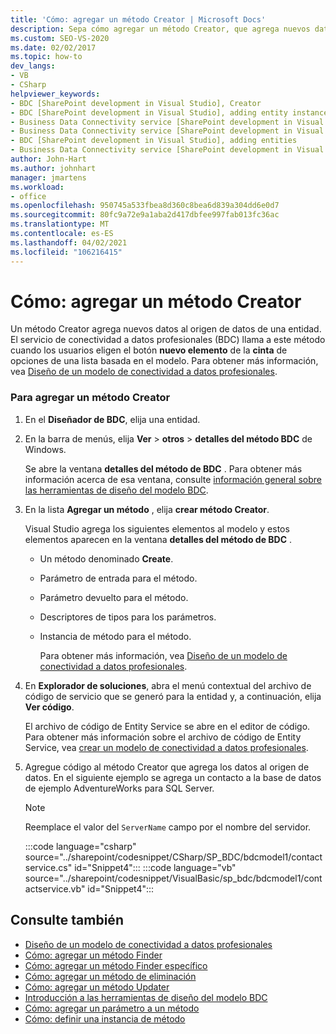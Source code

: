 ```yaml
---
title: 'Cómo: agregar un método Creator | Microsoft Docs'
description: Sepa cómo agregar un método Creator, que agrega nuevos datos al origen de datos de una entidad en el servicio de conectividad a datos profesionales (BDC) de SharePoint.
ms.custom: SEO-VS-2020
ms.date: 02/02/2017
ms.topic: how-to
dev_langs:
- VB
- CSharp
helpviewer_keywords:
- BDC [SharePoint development in Visual Studio], Creator
- BDC [SharePoint development in Visual Studio], adding entity instances
- Business Data Connectivity service [SharePoint development in Visual Studio], adding entities
- Business Data Connectivity service [SharePoint development in Visual Studio], adding entity instances
- BDC [SharePoint development in Visual Studio], adding entities
- Business Data Connectivity service [SharePoint development in Visual Studio], Creator
author: John-Hart
ms.author: johnhart
manager: jmartens
ms.workload:
- office
ms.openlocfilehash: 950745a533fbea8d360c8bea6d839a304dd6e0d7
ms.sourcegitcommit: 80fc9a72e9a1aba2d417dbfee997fab013fc36ac
ms.translationtype: MT
ms.contentlocale: es-ES
ms.lasthandoff: 04/02/2021
ms.locfileid: "106216415"
---
```

# <a name="how-to-add-a-creator-method"></a>Cómo: agregar un método Creator
  Un método Creator agrega nuevos datos al origen de datos de una entidad. El servicio de conectividad a datos profesionales (BDC) llama a este método cuando los usuarios eligen el botón **nuevo elemento** de la **cinta** de opciones de una lista basada en el modelo. Para obtener más información, vea [Diseño de un modelo de conectividad a datos profesionales](../sharepoint/designing-a-business-data-connectivity-model.md).

### <a name="to-add-a-creator-method"></a>Para agregar un método Creator

1. En el **Diseñador de BDC**, elija una entidad.

2. En la barra de menús, elija **Ver**  >  **otros**  > **detalles del método BDC** de Windows.

    Se abre la ventana **detalles del método de BDC** . Para obtener más información acerca de esa ventana, consulte [información general sobre las herramientas de diseño del modelo BDC](../sharepoint/bdc-model-design-tools-overview.md).

3. En la lista **Agregar un método** , elija **crear método Creator**.

    Visual Studio agrega los siguientes elementos al modelo y estos elementos aparecen en la ventana **detalles del método de BDC** .

   - Un método denominado **Create**.

   - Parámetro de entrada para el método.

   - Parámetro devuelto para el método.

   - Descriptores de tipos para los parámetros.

   - Instancia de método para el método.

     Para obtener más información, vea [Diseño de un modelo de conectividad a datos profesionales](../sharepoint/designing-a-business-data-connectivity-model.md).

4. En **Explorador de soluciones**, abra el menú contextual del archivo de código de servicio que se generó para la entidad y, a continuación, elija **Ver código**.

    El archivo de código de Entity Service se abre en el editor de código. Para obtener más información sobre el archivo de código de Entity Service, vea [crear un modelo de conectividad a datos profesionales](../sharepoint/creating-a-business-data-connectivity-model.md).

5. Agregue código al método Creator que agrega los datos al origen de datos. En el siguiente ejemplo se agrega un contacto a la base de datos de ejemplo AdventureWorks para SQL Server.

   > [!NOTE]
   > Reemplace el valor del `ServerName` campo por el nombre del servidor.

    :::code language="csharp" source="../sharepoint/codesnippet/CSharp/SP_BDC/bdcmodel1/contactservice.cs" id="Snippet4":::
    :::code language="vb" source="../sharepoint/codesnippet/VisualBasic/sp_bdc/bdcmodel1/contactservice.vb" id="Snippet4":::

## <a name="see-also"></a>Consulte también
- [Diseño de un modelo de conectividad a datos profesionales](../sharepoint/designing-a-business-data-connectivity-model.md)
- [Cómo: agregar un método Finder](../sharepoint/how-to-add-a-finder-method.md)
- [Cómo: agregar un método Finder específico](../sharepoint/how-to-add-a-specific-finder-method.md)
- [Cómo: agregar un método de eliminación](../sharepoint/how-to-add-a-deleter-method.md)
- [Cómo: agregar un método Updater](../sharepoint/how-to-add-an-updater-method.md)
- [Introducción a las herramientas de diseño del modelo BDC](../sharepoint/bdc-model-design-tools-overview.md)
- [Cómo: agregar un parámetro a un método](../sharepoint/how-to-add-a-parameter-to-a-method.md)
- [Cómo: definir una instancia de método](../sharepoint/how-to-define-a-method-instance.md)
